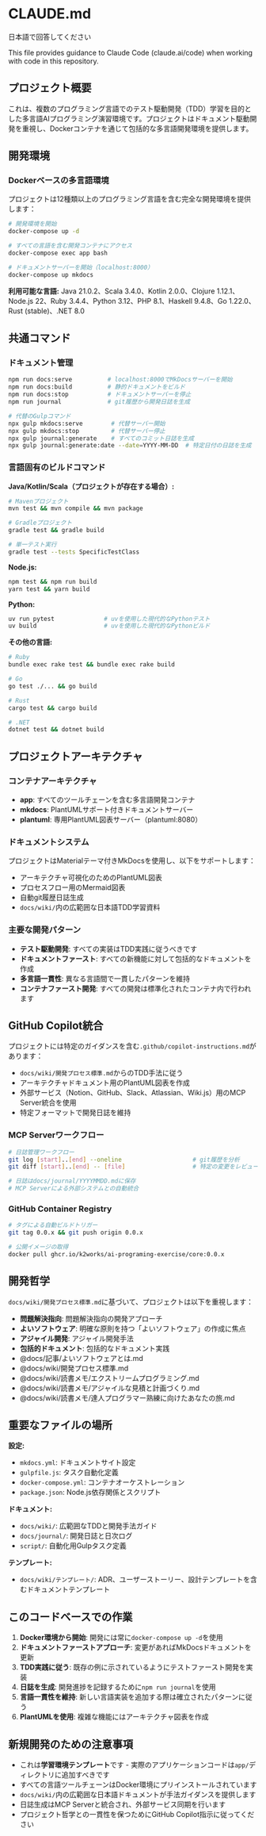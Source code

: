 # CLAUDE.md

日本語で回答してください

This file provides guidance to Claude Code (claude.ai/code) when working with code in this repository.

## プロジェクト概要

これは、複数のプログラミング言語でのテスト駆動開発（TDD）学習を目的とした多言語AIプログラミング演習環境です。プロジェクトはドキュメント駆動開発を重視し、Dockerコンテナを通じて包括的な多言語開発環境を提供します。

## 開発環境

### Dockerベースの多言語環境
プロジェクトは12種類以上のプログラミング言語を含む完全な開発環境を提供します：

```bash
# 開発環境を開始
docker-compose up -d

# すべての言語を含む開発コンテナにアクセス
docker-compose exec app bash

# ドキュメントサーバーを開始（localhost:8000）
docker-compose up mkdocs
```

**利用可能な言語:**
Java 21.0.2、Scala 3.4.0、Kotlin 2.0.0、Clojure 1.12.1、Node.js 22、Ruby 3.4.4、Python 3.12、PHP 8.1、Haskell 9.4.8、Go 1.22.0、Rust (stable)、.NET 8.0

## 共通コマンド

### ドキュメント管理
```bash
npm run docs:serve          # localhost:8000でMkDocsサーバーを開始
npm run docs:build          # 静的ドキュメントをビルド
npm run docs:stop           # ドキュメントサーバーを停止
npm run journal             # git履歴から開発日誌を生成

# 代替のGulpコマンド
npx gulp mkdocs:serve        # 代替サーバー開始
npx gulp mkdocs:stop         # 代替サーバー停止
npx gulp journal:generate    # すべてのコミット日誌を生成
npx gulp journal:generate:date --date=YYYY-MM-DD  # 特定日付の日誌を生成
```

### 言語固有のビルドコマンド

**Java/Kotlin/Scala（プロジェクトが存在する場合）:**
```bash
# Mavenプロジェクト
mvn test && mvn compile && mvn package

# Gradleプロジェクト
gradle test && gradle build

# 単一テスト実行
gradle test --tests SpecificTestClass
```

**Node.js:**
```bash
npm test && npm run build
yarn test && yarn build
```

**Python:**
```bash
uv run pytest              # uvを使用した現代的なPythonテスト
uv build                   # uvを使用した現代的なPythonビルド
```

**その他の言語:**
```bash
# Ruby
bundle exec rake test && bundle exec rake build

# Go
go test ./... && go build

# Rust
cargo test && cargo build

# .NET
dotnet test && dotnet build
```

## プロジェクトアーキテクチャ

### コンテナアーキテクチャ
- **app**: すべてのツールチェーンを含む多言語開発コンテナ
- **mkdocs**: PlantUMLサポート付きドキュメントサーバー
- **plantuml**: 専用PlantUML図表サーバー（plantuml:8080）

### ドキュメントシステム
プロジェクトはMaterialテーマ付きMkDocsを使用し、以下をサポートします：
- アーキテクチャ可視化のためのPlantUML図表
- プロセスフロー用のMermaid図表
- 自動git履歴日誌生成
- `docs/wiki/`内の広範囲な日本語TDD学習資料

### 主要な開発パターン
- **テスト駆動開発**: すべての実装はTDD実践に従うべきです
- **ドキュメントファースト**: すべての新機能に対して包括的なドキュメントを作成
- **多言語一貫性**: 異なる言語間で一貫したパターンを維持
- **コンテナファースト開発**: すべての開発は標準化されたコンテナ内で行われます

## GitHub Copilot統合

プロジェクトには特定のガイダンスを含む`.github/copilot-instructions.md`があります：
- `docs/wiki/開発プロセス標準.md`からのTDD手法に従う
- アーキテクチャドキュメント用のPlantUML図表を作成
- 外部サービス（Notion、GitHub、Slack、Atlassian、Wiki.js）用のMCP Server統合を使用
- 特定フォーマットで開発日誌を維持

### MCP Serverワークフロー
```bash
# 日誌管理ワークフロー
git log [start]..[end] --oneline                    # git履歴を分析
git diff [start]..[end] -- [file]                   # 特定の変更をレビュー

# 日誌はdocs/journal/YYYYMMDD.mdに保存
# MCP Serverによる外部システムとの自動統合
```

### GitHub Container Registry
```bash
# タグによる自動ビルドトリガー
git tag 0.0.x && git push origin 0.0.x

# 公開イメージの取得
docker pull ghcr.io/k2works/ai-programing-exercise/core:0.0.x
```

## 開発哲学

`docs/wiki/開発プロセス標準.md`に基づいて、プロジェクトは以下を重視します：
- **問題解決指向**: 問題解決指向の開発アプローチ
- **よいソフトウェア**: 明確な原則を持つ「よいソフトウェア」の作成に焦点
- **アジャイル開発**: アジャイル開発手法
- **包括的ドキュメント**: 包括的なドキュメント実践
- @docs/記事/よいソフトウェアとは.md
- @docs/wiki/開発プロセス標準.md
- @docs/wiki/読書メモ/エクストリームプログラミング.md
- @docs/wiki/読書メモ/アジャイルな見積と計画づくり.md
- @docs/wiki/読書メモ/達人プログラマー熟練に向けたあなたの旅.md

## 重要なファイルの場所

**設定:**
- `mkdocs.yml`: ドキュメントサイト設定
- `gulpfile.js`: タスク自動化定義
- `docker-compose.yml`: コンテナオーケストレーション
- `package.json`: Node.js依存関係とスクリプト

**ドキュメント:**
- `docs/wiki/`: 広範囲なTDDと開発手法ガイド
- `docs/journal/`: 開発日誌と日次ログ
- `script/`: 自動化用Gulpタスク定義

**テンプレート:**
- `docs/wiki/テンプレート/`: ADR、ユーザーストーリー、設計テンプレートを含むドキュメントテンプレート

## このコードベースでの作業

1. **Docker環境から開始**: 開発には常に`docker-compose up -d`を使用
2. **ドキュメントファーストアプローチ**: 変更があればMkDocsドキュメントを更新
3. **TDD実践に従う**: 既存の例に示されているようにテストファースト開発を実装
4. **日誌を生成**: 開発進捗を記録するために`npm run journal`を使用
5. **言語一貫性を維持**: 新しい言語実装を追加する際は確立されたパターンに従う
6. **PlantUMLを使用**: 複雑な機能にはアーキテクチャ図表を作成

## 新規開発のための注意事項

- これは**学習環境テンプレート**です - 実際のアプリケーションコードは`app/`ディレクトリに追加すべきです
- すべての言語ツールチェーンはDocker環境にプリインストールされています
- `docs/wiki/`内の広範囲な日本語ドキュメントが手法ガイダンスを提供します
- 日誌生成はMCP Serverと統合され、外部サービス同期を行います
- プロジェクト哲学との一貫性を保つためにGitHub Copilot指示に従ってください